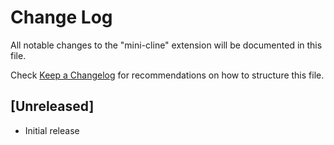 # Change Log

All notable changes to the "mini-cline" extension will be documented in this file.

Check [Keep a Changelog](http://keepachangelog.com/) for recommendations on how to structure this file.

## [Unreleased]

- Initial release